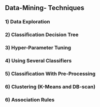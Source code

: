 ##  Data-Mining- Techniques

### 1) Data Exploration

### 2) Classification Decision Tree

### 3) Hyper-Parameter Tuning

### 4) Using Several Classifiers

### 5) Classification With Pre-Processing

### 6) Clustering (K-Means and DB-scan)

### 6) Association Rules

